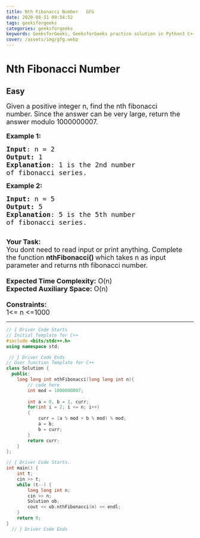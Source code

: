 ```yaml
---
title: Nth Fibonacci Number   GFG
date: 2020-08-31 09:54:52
tags: geeksforgeeks
categories: geeksforgeeks
keywords: GeeksforGeeks, GeeksforGeeks practice solution in Python3 C++ Java, Nth Fibonacci Number - GFG solution
cover: /assets/img/gfg.webp
---
```



# Nth Fibonacci Number
## Easy 
<div class="problem-statement">
                <p></p><p><span style="font-size:18px">Given a positive integer n, find the nth fibonacci number.&nbsp;Since the answer can be very large, return&nbsp;the answer modulo 1000000007.</span><br>
<br>
<span style="font-size:18px"><strong>Example 1:</strong></span></p>

<pre><span style="font-size:18px"><strong>Input</strong>: n = 2
<strong>Output:</strong>&nbsp;1&nbsp;
<strong>Explanation</strong>: 1 is the 2nd number
of fibonacci series.</span>
</pre>

<p><span style="font-size:18px"><strong>Example 2:</strong></span></p>

<pre><span style="font-size:18px"><strong>Input: </strong>n = 5
<strong>Output:&nbsp;</strong>5
<strong>Explanation</strong>: 5 is the 5th number
of fibonacci series.
</span></pre>

<p><br>
<span style="font-size:18px"><strong>Your Task:&nbsp;&nbsp;</strong><br>
You dont need to read input or print anything. Complete the function <strong>nthFibonacci()&nbsp;</strong>which takes n&nbsp;as input parameter and returns nth fibonacci number.<br>
<br>
<strong>Expected Time Complexity:</strong> O(n)<br>
<strong>Expected Auxiliary Space:</strong> O(n)<br>
<br>
<strong>Constraints:</strong><br>
1&lt;= n&nbsp;&lt;=1000</span></p>
 <p></p>
            </div>

---




```cpp
// { Driver Code Starts
// Initial Template for C++
#include <bits/stdc++.h>
using namespace std;

 // } Driver Code Ends
// User function Template for C++
class Solution {
  public:
    long long int nthFibonacci(long long int n){
        // code here
        int mod = 1000000007;
        
        int a = 0, b = 1, curr;
        for(int i = 2; i <= n; i++)
        {
            curr = (a % mod + b % mod) % mod;
            a = b;
            b = curr;
        }
        return curr;
    }
};

// { Driver Code Starts.
int main() {
    int t;
    cin >> t;
    while (t--) {
        long long int n;
        cin >> n;
        Solution ob;
        cout << ob.nthFibonacci(n) << endl;
    }
    return 0;
}
  // } Driver Code Ends
```
